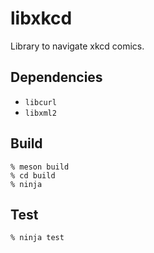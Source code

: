 # libxkcd
Library to navigate xkcd comics.

## Dependencies
* `libcurl`
* `libxml2`

## Build
```shell
% meson build
% cd build
% ninja
```

## Test
```shell
% ninja test
